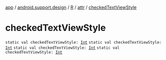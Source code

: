 [app](../../../index.md) / [android.support.design](../../index.md) / [R](../index.md) / [attr](index.md) / [checkedTextViewStyle](.)

# checkedTextViewStyle

`static val checkedTextViewStyle: `[`Int`](https://kotlinlang.org/api/latest/jvm/stdlib/kotlin/-int/index.html)
`static val checkedTextViewStyle: `[`Int`](https://kotlinlang.org/api/latest/jvm/stdlib/kotlin/-int/index.html)
`static val checkedTextViewStyle: `[`Int`](https://kotlinlang.org/api/latest/jvm/stdlib/kotlin/-int/index.html)
`static val checkedTextViewStyle: `[`Int`](https://kotlinlang.org/api/latest/jvm/stdlib/kotlin/-int/index.html)
